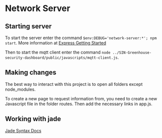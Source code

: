 # Network Server

## Starting server

To start the server enter the command `$env:DEBUG='network-server:*'; npm start`.
More information at [Express Getting Started](https://expressjs.com/en/starter/installing.html)

Then to start the mqtt client enter the command `node ../SIN-Greenhouse-security-dashboard/public/javascripts/mqtt-client.js`.

## Making changes

The best way to interact with this project is to open all folders except node_modules.

To create a new page to request information from, you need to create a new Javascript file in the folder routes. Then add the necessary links in app.js.

## Working with jade

[Jade Syntax Docs](https://naltatis.github.io/jade-syntax-docs/)

